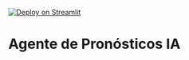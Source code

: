 [![Deploy on Streamlit](https://static.streamlit.io/badges/streamlit_badge_black_white.svg)](https://share.streamlit.io/Nazdi68/Agente-de-pronosticos/main/app.py)
# Agente de Pronósticos IA
